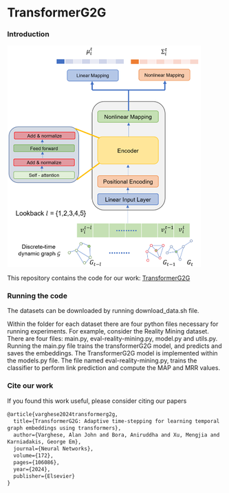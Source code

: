 # TransformerG2G

### Introduction
<img src="transformerG2G.png" alt="architecture" width="450"/>

This repository contains the code for our work: [TransformerG2G](https://arxiv.org/abs/2307.02588)


### Running the code
The datasets can be downloaded by running download_data.sh file.

Within the folder for each dataset there are four python files necessary for running experiments. For example, consider the Reality Mining dataset. There are four files: main.py, eval-reality-mining.py, model.py and utils.py. Running the main.py file trains the transformerG2G model, and predicts and saves the embeddings. The TransformerG2G model is implemented within the models.py file. The file named eval-reality-mining.py, trains the classifier to perform link prediction and compute the MAP and MRR values.

### Cite our work
If you found this work useful, please consider citing our papers
```
@article{varghese2024transformerg2g,
  title={TransformerG2G: Adaptive time-stepping for learning temporal graph embeddings using transformers},
  author={Varghese, Alan John and Bora, Aniruddha and Xu, Mengjia and Karniadakis, George Em},
  journal={Neural Networks},
  volume={172},
  pages={106086},
  year={2024},
  publisher={Elsevier}
}
```

